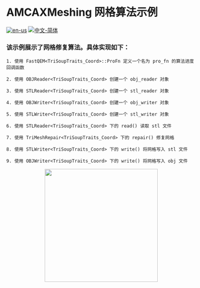 # AMCAXMeshing 网格算法示例

[![en-us](https://img.shields.io/badge/en-us-yellow.svg)](./README.md) [![中文-简体](https://img.shields.io/badge/%E4%B8%AD%E6%96%87-%E7%AE%80%E4%BD%93-red.svg)](./README.zh_cn.md)

### 该示例展示了网格修复算法。具体实现如下：



	1. 使用 FastQEM<TriSoupTraits_Coord>::ProFn 定义一个名为 pro_fn 的算法进度回调函数
	
	2. 使用 OBJReader<TriSoupTraits_Coord> 创建一个 obj_reader 对象
	
	3. 使用 STLReader<TriSoupTraits_Coord> 创建一个 stl_reader 对象
	
	4. 使用 OBJWriter<TriSoupTraits_Coord> 创建一个 obj_writer 对象
	
	5. 使用 STLWriter<TriSoupTraits_Coord> 创建一个 stl_writer 对象
	
	6. 使用 STLReader<TriSoupTraits_Coord> 下的 read() 读取 stl 文件
	
	7. 使用 TriMeshRepair<TriSoupTraits_Coord> 下的 repair() 修复网格
	
	8. 使用 STLWriter<TriSoupTraits_Coord> 下的 write() 将网格写入 stl 文件
	
	9. 使用 OBJWriter<TriSoupTraits_Coord> 下的 write() 将网格写入 obj 文件



<div align = center><img src="https://img2.imgtp.com/2024/05/23/4E13p88B.png" width="300" height="300">

